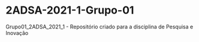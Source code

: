 # 2ADSA-2021-1-Grupo-01
Grupo01_2ADSA_2021_1 - Repositório criado para a disciplina de Pesquisa e Inovação
